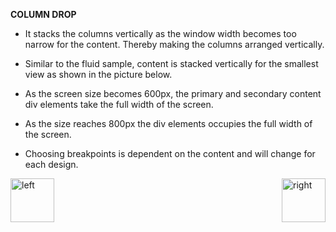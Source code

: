 
<b>COLUMN DROP</b>


- It stacks the columns vertically as the window width becomes too narrow for the content. Thereby making the columns arranged vertically.

- Similar to the fluid sample, content is stacked vertically for the smallest view as shown in the picture below.

- As the screen size becomes 600px, the primary and secondary content div elements take the full width of the screen.

- As the size reaches 800px the div elements occupies the full width of the screen.

- Choosing breakpoints is dependent on the content and will change for each design.



<img align="left" alt="left" src="https://cloud.githubusercontent.com/assets/14101008/11165526/091b197c-8acf-11e5-8ac1-3a1e5042ed78.png" width="70" height="70"></img>
<img align="right" alt="right" src="https://cloud.githubusercontent.com/assets/14101008/11165527/0a4289a2-8acf-11e5-8378-c5e3a55ab4dc.png" width="70" height="70"></img>
